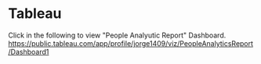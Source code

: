 # Tableau
Click in the following to view "People Analyutic Report" Dashboard.
https://public.tableau.com/app/profile/jorge1409/viz/PeopleAnalyticsReport/Dashboard1
